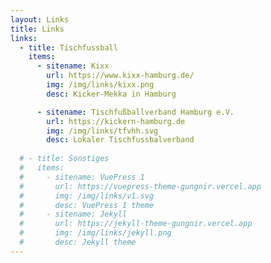 ```yaml
---
layout: Links
title: Links
links:
  - title: Tischfussball
    items:
      - sitename: Kixx
        url: https://www.kixx-hamburg.de/
        img: /img/links/kixx.png
        desc: Kicker-Mekka in Hamburg

      - sitename: Tischfußballverband Hamburg e.V.
        url: https://kickern-hamburg.de
        img: /img/links/tfvhh.svg
        desc: Lokaler Tischfussbalverband
        
  # - title: Sonstiges
  #   items:
  #     - sitename: VuePress 1
  #       url: https://vuepress-theme-gungnir.vercel.app
  #       img: /img/links/v1.svg
  #       desc: VuePress 1 theme
  #     - sitename: Jekyll
  #       url: https://jekyll-theme-gungnir.vercel.app
  #       img: /img/links/jekyll.png
  #       desc: Jekyll theme
---
```

